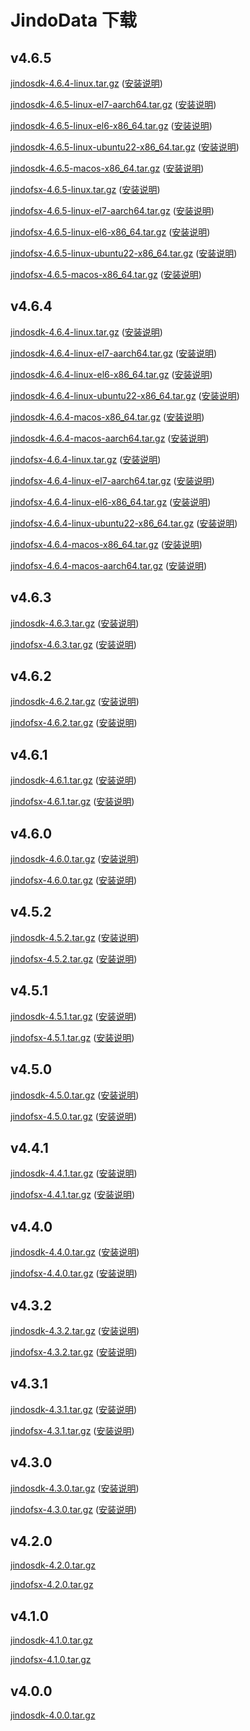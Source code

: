 # JindoData 下载

## v4.6.5

[jindosdk-4.6.4-linux.tar.gz](https://jindodata-binary.oss-cn-shanghai.aliyuncs.com/release/4.6.5/jindosdk-4.6.5-linux.tar.gz) ([安装说明](install_dependeny_jindosdk.md))

[jindosdk-4.6.5-linux-el7-aarch64.tar.gz](https://jindodata-binary.oss-cn-shanghai.aliyuncs.com/release/4.6.5/jindosdk-4.6.5-linux-el7-aarch64.tar.gz) ([安装说明](install_dependeny_jindosdk.md))

[jindosdk-4.6.5-linux-el6-x86_64.tar.gz](https://jindodata-binary.oss-cn-shanghai.aliyuncs.com/release/4.6.5/jindosdk-4.6.5-linux-el6-x86_64.tar.gz) ([安装说明](install_dependeny_jindosdk.md))

[jindosdk-4.6.5-linux-ubuntu22-x86_64.tar.gz](https://jindodata-binary.oss-cn-shanghai.aliyuncs.com/release/4.6.5/jindosdk-4.6.5-linux-ubuntu22-x86_64.tar.gz) ([安装说明](install_dependeny_jindosdk.md))

[jindosdk-4.6.5-macos-x86_64.tar.gz](https://jindodata-binary.oss-cn-shanghai.aliyuncs.com/release/4.6.5/jindosdk-4.6.5-macos-10_14-x86_64.tar.gz) ([安装说明](install_dependeny_jindosdk.md))

[jindofsx-4.6.5-linux.tar.gz](https://jindodata-binary.oss-cn-shanghai.aliyuncs.com/release/4.6.5/jindofsx-4.6.5-linux.tar.gz) ([安装说明](install_dependeny_jindodata.md))

[jindofsx-4.6.5-linux-el7-aarch64.tar.gz](https://jindodata-binary.oss-cn-shanghai.aliyuncs.com/release/4.6.5/jindofsx-4.6.5-linux-el7-aarch64.tar.gz) ([安装说明](install_dependeny_jindodata.md))

[jindofsx-4.6.5-linux-el6-x86_64.tar.gz](https://jindodata-binary.oss-cn-shanghai.aliyuncs.com/release/4.6.5/jindofsx-4.6.5-linux-el6-x86_64.tar.gz) ([安装说明](install_dependeny_jindodata.md))

[jindofsx-4.6.5-linux-ubuntu22-x86_64.tar.gz](https://jindodata-binary.oss-cn-shanghai.aliyuncs.com/release/4.6.5/jindofsx-4.6.5-linux-ubuntu22-x86_64.tar.gz) ([安装说明](install_dependeny_jindodata.md))

[jindofsx-4.6.5-macos-x86_64.tar.gz](https://jindodata-binary.oss-cn-shanghai.aliyuncs.com/release/4.6.5/jindofsx-4.6.5-macos-10_14-x86_64.tar.gz) ([安装说明](install_dependeny_jindodata.md))

## v4.6.4
[jindosdk-4.6.4-linux.tar.gz](https://jindodata-binary.oss-cn-shanghai.aliyuncs.com/release/4.6.4/jindosdk-4.6.4-linux.tar.gz) ([安装说明](install_dependeny_jindosdk.md))

[jindosdk-4.6.4-linux-el7-aarch64.tar.gz](https://jindodata-binary.oss-cn-shanghai.aliyuncs.com/release/4.6.4/jindosdk-4.6.4-linux-el7-aarch64.tar.gz) ([安装说明](install_dependeny_jindosdk.md))

[jindosdk-4.6.4-linux-el6-x86_64.tar.gz](https://jindodata-binary.oss-cn-shanghai.aliyuncs.com/release/4.6.4/jindosdk-4.6.4-linux-el6-x86_64.tar.gz) ([安装说明](install_dependeny_jindosdk.md))

[jindosdk-4.6.4-linux-ubuntu22-x86_64.tar.gz](https://jindodata-binary.oss-cn-shanghai.aliyuncs.com/release/4.6.4/jindosdk-4.6.4-linux-ubuntu22-x86_64.tar.gz) ([安装说明](install_dependeny_jindosdk.md))

[jindosdk-4.6.4-macos-x86_64.tar.gz](https://jindodata-binary.oss-cn-shanghai.aliyuncs.com/release/4.6.4/jindosdk-4.6.4-macos-10_14-x86_64.tar.gz) ([安装说明](install_dependeny_jindosdk.md))

[jindosdk-4.6.4-macos-aarch64.tar.gz](https://jindodata-binary.oss-cn-shanghai.aliyuncs.com/release/4.6.4/jindosdk-4.6.4-macos-10_14-aarch64.tar.gz) ([安装说明](install_dependeny_jindosdk.md))

[jindofsx-4.6.4-linux.tar.gz](https://jindodata-binary.oss-cn-shanghai.aliyuncs.com/release/4.6.4/jindofsx-4.6.4-linux.tar.gz) ([安装说明](install_dependeny_jindodata.md))

[jindofsx-4.6.4-linux-el7-aarch64.tar.gz](https://jindodata-binary.oss-cn-shanghai.aliyuncs.com/release/4.6.4/jindofsx-4.6.4-linux-el7-aarch64.tar.gz) ([安装说明](install_dependeny_jindodata.md))

[jindofsx-4.6.4-linux-el6-x86_64.tar.gz](https://jindodata-binary.oss-cn-shanghai.aliyuncs.com/release/4.6.4/jindofsx-4.6.4-linux-el6-x86_64.tar.gz) ([安装说明](install_dependeny_jindodata.md))

[jindofsx-4.6.4-linux-ubuntu22-x86_64.tar.gz](https://jindodata-binary.oss-cn-shanghai.aliyuncs.com/release/4.6.4/jindofsx-4.6.4-linux-ubuntu22-x86_64.tar.gz) ([安装说明](install_dependeny_jindodata.md))

[jindofsx-4.6.4-macos-x86_64.tar.gz](https://jindodata-binary.oss-cn-shanghai.aliyuncs.com/release/4.6.4/jindofsx-4.6.4-macos-10_14-x86_64.tar.gz) ([安装说明](install_dependeny_jindodata.md))

[jindofsx-4.6.4-macos-aarch64.tar.gz](https://jindodata-binary.oss-cn-shanghai.aliyuncs.com/release/4.6.4/jindofsx-4.6.4-macos-10_14-aarch64.tar.gz) ([安装说明](install_dependeny_jindodata.md))

## v4.6.3
[jindosdk-4.6.3.tar.gz](https://jindodata-binary.oss-cn-shanghai.aliyuncs.com/release/4.6.3/jindosdk-4.6.3.tar.gz) ([安装说明](install_dependeny_jindosdk.md))

[jindofsx-4.6.3.tar.gz](https://jindodata-binary.oss-cn-shanghai.aliyuncs.com/release/4.6.3/jindofsx-4.6.3.tar.gz) ([安装说明](install_dependeny_jindodata.md))

## v4.6.2
[jindosdk-4.6.2.tar.gz](https://jindodata-binary.oss-cn-shanghai.aliyuncs.com/release/4.6.2/jindosdk-4.6.2.tar.gz) ([安装说明](install_dependeny_jindosdk.md))

[jindofsx-4.6.2.tar.gz](https://jindodata-binary.oss-cn-shanghai.aliyuncs.com/release/4.6.2/jindofsx-4.6.2.tar.gz) ([安装说明](install_dependeny_jindodata.md))

## v4.6.1
[jindosdk-4.6.1.tar.gz](https://jindodata-binary.oss-cn-shanghai.aliyuncs.com/release/4.6.1/jindosdk-4.6.1.tar.gz) ([安装说明](install_dependeny_jindosdk.md))

[jindofsx-4.6.1.tar.gz](https://jindodata-binary.oss-cn-shanghai.aliyuncs.com/release/4.6.1/jindofsx-4.6.1.tar.gz) ([安装说明](install_dependeny_jindodata.md))

## v4.6.0
[jindosdk-4.6.0.tar.gz](https://jindodata-binary.oss-cn-shanghai.aliyuncs.com/release/4.6.0/jindosdk-4.6.0.tar.gz) ([安装说明](install_dependeny_jindosdk.md))

[jindofsx-4.6.0.tar.gz](https://jindodata-binary.oss-cn-shanghai.aliyuncs.com/release/4.6.0/jindofsx-4.6.0.tar.gz) ([安装说明](install_dependeny_jindodata.md))

## v4.5.2
[jindosdk-4.5.2.tar.gz](https://jindodata-binary.oss-cn-shanghai.aliyuncs.com/release/4.5.2/jindosdk-4.5.2.tar.gz) ([安装说明](install_dependeny_jindosdk.md))

[jindofsx-4.5.2.tar.gz](https://jindodata-binary.oss-cn-shanghai.aliyuncs.com/release/4.5.2/jindofsx-4.5.2.tar.gz) ([安装说明](install_dependeny_jindodata.md))

## v4.5.1
[jindosdk-4.5.1.tar.gz](https://jindodata-binary.oss-cn-shanghai.aliyuncs.com/release/4.5.1/jindosdk-4.5.1.tar.gz) ([安装说明](install_dependeny_jindosdk.md))

[jindofsx-4.5.1.tar.gz](https://jindodata-binary.oss-cn-shanghai.aliyuncs.com/release/4.5.1/jindofsx-4.5.1.tar.gz) ([安装说明](install_dependeny_jindodata.md))

## v4.5.0
[jindosdk-4.5.0.tar.gz](https://jindodata-binary.oss-cn-shanghai.aliyuncs.com/release/4.5.0/jindosdk-4.5.0.tar.gz) ([安装说明](install_dependeny_jindosdk.md))

[jindofsx-4.5.0.tar.gz](https://jindodata-binary.oss-cn-shanghai.aliyuncs.com/release/4.5.0/jindofsx-4.5.0.tar.gz) ([安装说明](install_dependeny_jindodata.md))


## v4.4.1
[jindosdk-4.4.1.tar.gz](https://jindodata-binary.oss-cn-shanghai.aliyuncs.com/release/4.4.1/jindosdk-4.4.1.tar.gz) ([安装说明](install_dependeny_jindosdk.md))

[jindofsx-4.4.1.tar.gz](https://jindodata-binary.oss-cn-shanghai.aliyuncs.com/release/4.4.1/jindofsx-4.4.1.tar.gz) ([安装说明](install_dependeny_jindodata.md))


## v4.4.0
[jindosdk-4.4.0.tar.gz](https://jindodata-binary.oss-cn-shanghai.aliyuncs.com/release/4.4.0/jindosdk-4.4.0.tar.gz) ([安装说明](install_dependeny_jindosdk.md))

[jindofsx-4.4.0.tar.gz](https://jindodata-binary.oss-cn-shanghai.aliyuncs.com/release/4.4.0/jindofsx-4.4.0.tar.gz) ([安装说明](install_dependeny_jindodata.md))


## v4.3.2

[jindosdk-4.3.2.tar.gz](https://jindodata-binary.oss-cn-shanghai.aliyuncs.com/release/4.3.2/jindosdk-4.3.2.tar.gz) ([安装说明](install_dependeny_jindosdk.md))

[jindofsx-4.3.2.tar.gz](https://jindodata-binary.oss-cn-shanghai.aliyuncs.com/release/4.3.2/jindofsx-4.3.2.tar.gz) ([安装说明](install_dependeny_jindodata.md))

## v4.3.1

[jindosdk-4.3.1.tar.gz](https://jindodata-binary.oss-cn-shanghai.aliyuncs.com/release/4.3.1/jindosdk-4.3.1.tar.gz) ([安装说明](install_dependeny_jindosdk.md))

[jindofsx-4.3.1.tar.gz](https://jindodata-binary.oss-cn-shanghai.aliyuncs.com/release/4.3.1/jindofsx-4.3.1.tar.gz) ([安装说明](install_dependeny_jindodata.md))

## v4.3.0

[jindosdk-4.3.0.tar.gz](https://jindodata-binary.oss-cn-shanghai.aliyuncs.com/release/4.3.0/jindosdk-4.3.0.tar.gz) ([安装说明](install_dependeny_jindosdk.md))

[jindofsx-4.3.0.tar.gz](https://jindodata-binary.oss-cn-shanghai.aliyuncs.com/release/4.3.0/jindofsx-4.3.0.tar.gz) ([安装说明](install_dependeny_jindodata.md))

## v4.2.0
[jindosdk-4.2.0.tar.gz](https://jindodata-binary.oss-cn-shanghai.aliyuncs.com/release/4.2.0/jindosdk-4.2.0.tar.gz)

[jindofsx-4.2.0.tar.gz](https://jindodata-binary.oss-cn-shanghai.aliyuncs.com/release/4.2.0/jindofsx-4.2.0.tar.gz)

## v4.1.0
[jindosdk-4.1.0.tar.gz](https://jindodata-binary.oss-cn-shanghai.aliyuncs.com/release/4.1.0/jindosdk-4.1.0.tar.gz)

[jindofsx-4.1.0.tar.gz](https://jindodata-binary.oss-cn-shanghai.aliyuncs.com/release/4.1.0/jindofsx-4.1.0.tar.gz)

## v4.0.0
[jindosdk-4.0.0.tar.gz](https://jindodata-binary.oss-cn-shanghai.aliyuncs.com/release/4.0.0/jindosdk-4.0.0.tar.gz)
